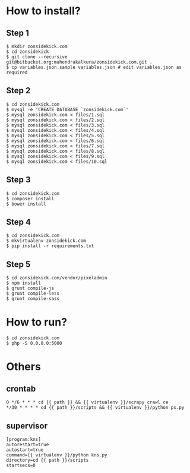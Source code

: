 How to install?
===============

Step 1
------

```
$ mkdir zonsidekick.com
$ cd zonsidekick
$ git clone --recursive git@bitbucket.org:mahendrakalkura/zonsidekick.com.git .
$ cp variables.json.sample variables.json # edit variables.json as required
```

Step 2
------

```
$ cd zonsidekick.com
$ mysql -e 'CREATE DATABASE `zonsidekick.com`'
$ mysql zonsidekick.com < files/1.sql
$ mysql zonsidekick.com < files/2.sql
$ mysql zonsidekick.com < files/3.sql
$ mysql zonsidekick.com < files/4.sql
$ mysql zonsidekick.com < files/5.sql
$ mysql zonsidekick.com < files/6.sql
$ mysql zonsidekick.com < files/7.sql
$ mysql zonsidekick.com < files/8.sql
$ mysql zonsidekick.com < files/9.sql
$ mysql zonsidekick.com < files/10.sql
```

Step 3
------

```
$ cd zonsidekick.com
$ composer install
$ bower install
```

Step 4
------

```
$ cd zonsidekick.com
$ mkvirtualenv zonsidekick.com
$ pip install -r requirements.txt
```

Step 5
------

```
$ cd zonsidekick.com/vendor/pixeladmin
$ npm install
$ grunt compile-js
$ grunt compile-less
$ grunt compile-sass
```

How to run?
===========

```
$ cd zonsidekick.com
$ php -S 0.0.0.0:5000
```

Others
======

crontab
-------

```
0 */6 * * * cd {{ path }} && {{ virtualenv }}/scrapy crawl ce
*/30 * * * * cd {{ path }}/scripts && {{ virtualenv }}/python ps.py
```

supervisor
----------

```
[program:kns]
autorestart=true
autostart=true
command={{ virtualenv }}/python kns.py
directory=cd {{ path }}/scripts
startsecs=0
```

